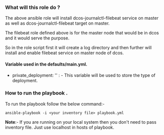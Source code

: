 ### What will this role do ?

The above ansible role will install dcos-journalctl-filebeat service on master as well as dcos-journalctl-filebeat target on master.

The filebeat role defined above is for the master node that would be in dcos and it would serve the purpose.

So in the role script first it will create a log directory and then further will install and enable filebeat service on master node of dcos.

#### Variable used in the defaults/main.yml.

- private_deployment: '' : - This variable will be used to store the type of deployment.


### How to run the playbook .

To run the playbook follow the below command:-

`ansible-playbook -i <your inventory file> playbook.yml`

**Note**:-  If you are running on your local system then you don't need to pass inventory file. Just use localhost in hosts of playbook. 